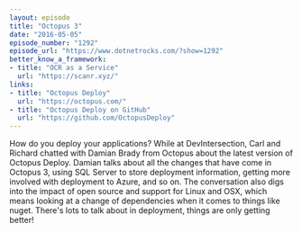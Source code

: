 ```yaml
---
layout: episode
title: "Octopus 3"
date: "2016-05-05"
episode_number: "1292"
episode_url: "https://www.dotnetrocks.com/?show=1292"
better_know_a_framework:
- title: "OCR as a Service"
  url: "https://scanr.xyz/"
links:
- title: "Octopus Deploy"
  url: "https://octopus.com/"
- title: "Octopus Deploy on GitHub"
  url: "https://github.com/OctopusDeploy"
---
```


How do you deploy your applications? While at DevIntersection, Carl and Richard chatted with Damian Brady from Octopus about the latest version of Octopus Deploy. Damian talks about all the changes that have come in Octopus 3, using SQL Server to store deployment information, getting more involved with deployment to Azure, and so on. The conversation also digs into the impact of open source and support for Linux and OSX, which means looking at a change of dependencies when it comes to things like nuget. There's lots to talk about in deployment, things are only getting better!
